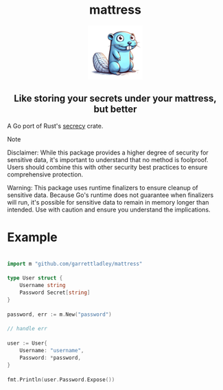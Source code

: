 <h1 align="center">mattress</h1>

<div align="center">
    <img src="./mattress.png" alt="Mattress Logo" width="25%">
</div>

<h2 align="center">Like storing your secrets under your mattress, but better</h2>

A Go port of Rust's [secrecy](https://github.com/iqlusioninc/crates/tree/main/secrecy) crate.

> [!NOTE]
> Disclaimer:
> While this package provides a higher degree of security for sensitive data, it's important to understand that no method is foolproof. Users should combine this with other security best practices to ensure comprehensive protection.
>
> Warning:
> This package uses runtime finalizers to ensure cleanup of sensitive data. Because Go's runtime does not guarantee when finalizers will run, it's possible for sensitive data to remain in memory longer than intended. Use with caution and ensure you understand the implications.

# Example

```go

import m "github.com/garrettladley/mattress"

type User struct {
    Username string
    Password Secret[string]
}

password, err := m.New("password")

// handle err

user := User{
    Username: "username",
    Password: *password,
}

fmt.Println(user.Password.Expose())
```
